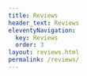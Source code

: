 ```yaml
---
title: Reviews
header_text: Reviews
eleventyNavigation:
  key: Reviews
  order: 3
layout: reviews.html
permalink: /reviews/
---
```

